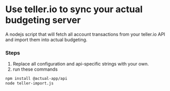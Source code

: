 # Use teller.io to sync your actual budgeting server
A nodejs script that will fetch all account transactions from your teller.io API and import them into actual budgeting.

### Steps
1. Replace all configuration and api-specific strings with your own.
2. run these commands
```bash
npm install @actual-app/api
node teller-import.js
```

